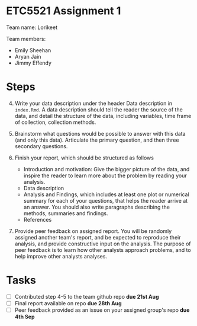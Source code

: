 # ETC5521 Assignment 1 

Team name: Lorikeet

Team members:

* Emily Sheehan
* Aryan Jain
* Jimmy Effendy

# Steps

4. Write your data description under the header Data description in `index.Rmd`. A data description should tell the reader the source of the data, and detail the structure of the data, including variables, time frame of collection, collection methods. 

5. Brainstorm what questions would be possible to answer with this data (and only this data). Articulate the primary question, and then three secondary questions. 

6. Finish your report, which should be structured as follows
    - Introduction and motivation: Give the bigger picture of the data, and inspire the reader to learn more about the problem by reading your analysis. 
    - Data description
    - Analysis and Findings, which includes at least one plot or numerical summary for each of your questions, that helps the reader arrive at an answer. You should also write paragraphs describing the methods, summaries and findings. 
    - References

7.  Provide peer feedback on assigned report. You will be randomly assigned another team's report, and be expected to reproduce their analysis, and provide constructive input on the analysis. The purpose of peer feedback is to learn how other analysts approach problems, and to help improve other analysts analyses. 



# Tasks


- [ ] Contributed step 4-5 to the team github repo **due 21st Aug**
- [ ] Final report available on repo **due 28th Aug**
- [ ] Peer feedback provided as an issue on your assigned group's repo **due 4th Sep**
